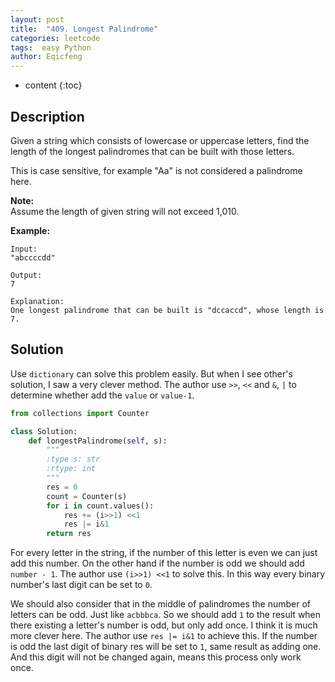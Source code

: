 ```yaml
---
layout: post
title:  "409. Longest Palindrome"
categories: leetcode
tags:  easy Python
author: Eqicfeng
---
```


* content
{:toc}

## Description

Given a string which consists of lowercase or uppercase letters, find the length of the longest palindromes that can be built with those letters.

This is case sensitive, for example "Aa" is not considered a palindrome here.

**Note:**  
Assume the length of given string will not exceed 1,010.

**Example:**

    Input:
    "abccccdd"

    Output:
    7

    Explanation:
    One longest palindrome that can be built is "dccaccd", whose length is 7.

## Solution

Use `dictionary` can solve this problem easily. But when I see other's solution, I saw a very clever method. The author use `>>`, `<<` and `&`, `|` to determine whether add the `value` or `value-1`.

```python
from collections import Counter

class Solution:
    def longestPalindrome(self, s):
        """
        :type s: str
        :rtype: int
        """
        res = 0
        count = Counter(s)
        for i in count.values():
            res += (i>>1) <<1
            res |= i&1
        return res
```

For every letter in the string, if the number of this letter is even we can just add this number. On the other hand if the number is odd we should add `number - 1`. The author use `(i>>1) <<1` to solve this. In this way every binary number's last digit can be set to `0`. 

We should also consider that in the middle of palindromes the number of letters can be odd. Just like `acbbbca`. So we should add `1` to the result when there existing a letter's number is odd, but only add once. I think it is much more clever here. The author use `res |= i&1` to achieve this. If the number is odd the last digit of binary res will be set to `1`, same result as adding one. And this digit will not be changed again, means this process only work once.